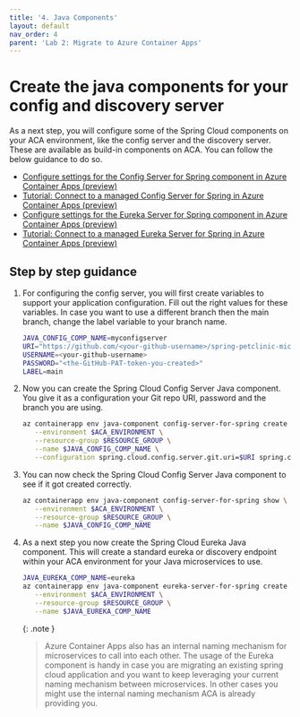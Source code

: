 ```yaml
---
title: '4. Java Components'
layout: default
nav_order: 4
parent: 'Lab 2: Migrate to Azure Container Apps'
---
```


# Create the java components for your config and discovery server

As a next step, you will configure some of the Spring Cloud components on your ACA environment, like the config server and the discovery server. These are available as build-in components on ACA. You can follow the below guidance to do so.

- [Configure settings for the Config Server for Spring component in Azure Container Apps (preview)](https://learn.microsoft.com/azure/container-apps/java-config-server-usage)
- [Tutorial: Connect to a managed Config Server for Spring in Azure Container Apps (preview)](https://learn.microsoft.com/azure/container-apps/java-config-server)
- [Configure settings for the Eureka Server for Spring component in Azure Container Apps (preview)](https://learn.microsoft.com/azure/container-apps/java-eureka-server-usage)
- [Tutorial: Connect to a managed Eureka Server for Spring in Azure Container Apps (preview)](https://learn.microsoft.com/azure/container-apps/java-eureka-server)


## Step by step guidance

1. For configuring the config server, you will first create variables to support your application configuration. Fill out the right values for these variables. In case you want to use a different branch then the main branch, change the label variable to your branch name.

   ```bash
   JAVA_CONFIG_COMP_NAME=myconfigserver
   URI="https://github.com/<your-github-username>/spring-petclinic-microservices-config.git"
   USERNAME=<your-github-username>
   PASSWORD="<the-GitHub-PAT-token-you-created>"
   LABEL=main
   ```

1. Now you can create the Spring Cloud Config Server Java component. You give it as a configuration your Git repo URI, password and the branch you are using.

   ```bash
   az containerapp env java-component config-server-for-spring create \
      --environment $ACA_ENVIRONMENT \
      --resource-group $RESOURCE_GROUP \
      --name $JAVA_CONFIG_COMP_NAME \
      --configuration spring.cloud.config.server.git.uri=$URI spring.cloud.config.server.git.username=$USERNAME spring.cloud.config.server.git.password=$PASSWORD spring.cloud.config.server.git.default-label=$LABEL 
   ```

1. You can now check the Spring Cloud Config Server Java component to see if it got created correctly.

   ```bash
   az containerapp env java-component config-server-for-spring show \
      --environment $ACA_ENVIRONMENT \
      --resource-group $RESOURCE_GROUP \
      --name $JAVA_CONFIG_COMP_NAME
   ```

1. As a next step you now create the Spring Cloud Eureka Java component. This will create a standard eureka or discovery endpoint within your ACA environment for your Java microservices to use.

   ```bash
   JAVA_EUREKA_COMP_NAME=eureka
   az containerapp env java-component eureka-server-for-spring create \
      --environment $ACA_ENVIRONMENT \
      --resource-group $RESOURCE_GROUP \
      --name $JAVA_EUREKA_COMP_NAME
   ```

   {: .note }
   > Azure Container Apps also has an internal naming mechanism for microservices to call into each other. The usage of the Eureka component is handy in case you are migrating an existing spring cloud application and you want to keep leveraging your current naming mechanism between microservices. In other cases you might use the internal naming mechanism ACA is already providing you. 

